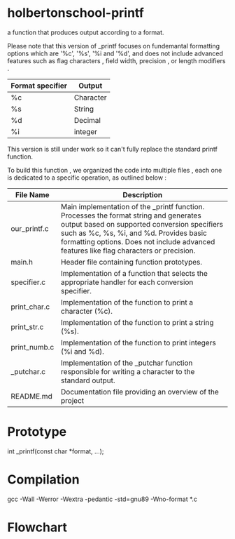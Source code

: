 # holbertonschool-printf
a function that produces output according to a format.

Please note that this version of _printf focuses on fundemantal formatting options which are '%c', '%s', '%i and '%d', and does not include advanced features such as flag characters , field width, precision , or length modifiers .


| Format specifier            | Output                                                               |
| ----------------- | ----------------- |
| %c | Character |
| %s | String |
| %d | Decimal |
| %i | integer |

This version is still under work so it can't fully replace the standard printf function.

To build this function , we organized the code into multiple files , each one is dedicated to a specific operation, as outlined below :

| File Name             | Description                                               |
|-----------------------|-----------------------------------------------------------|
| our_printf.c        | Main implementation of the _printf function. Processes the format string and generates output based on supported conversion specifiers such as %c, %s, %i, and %d. Provides basic formatting options. Does not include advanced features like flag characters or precision.  |
| main.h              | Header file containing function prototypes. |
| specifier.c         | Implementation of a function that selects the appropriate handler for each conversion specifier. |
| print_char.c        | Implementation of the function to print a character (%c). |
| print_str.c         | Implementation of the function to print a string (%s). |
| print_numb.c        | Implementation of the function to print integers (%i and %d). |
| _putchar.c          | Implementation of the _putchar function responsible for writing a character to the standard output. |
| README.md           | Documentation file providing an overview of the project


# Prototype 
int _printf(const char *format, ...);

# Compilation
gcc -Wall -Werror -Wextra -pedantic -std=gnu89 -Wno-format *.c

# Flowchart
